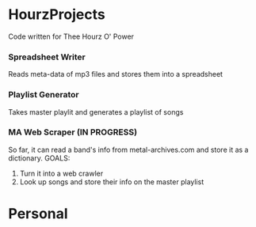 # HourzProjects
Code written for Thee Hourz O' Power

### Spreadsheet Writer ###
Reads meta-data of mp3 files and stores them into a spreadsheet

### Playlist Generator ###
Takes master playlit and generates a playlist of songs

### MA Web Scraper (IN PROGRESS) ###
So far, it can read a band's info from metal-archives.com and store it as a dictionary.
GOALS:
1. Turn it into a web crawler
2. Look up songs and store their info on the master playlist
# Personal
